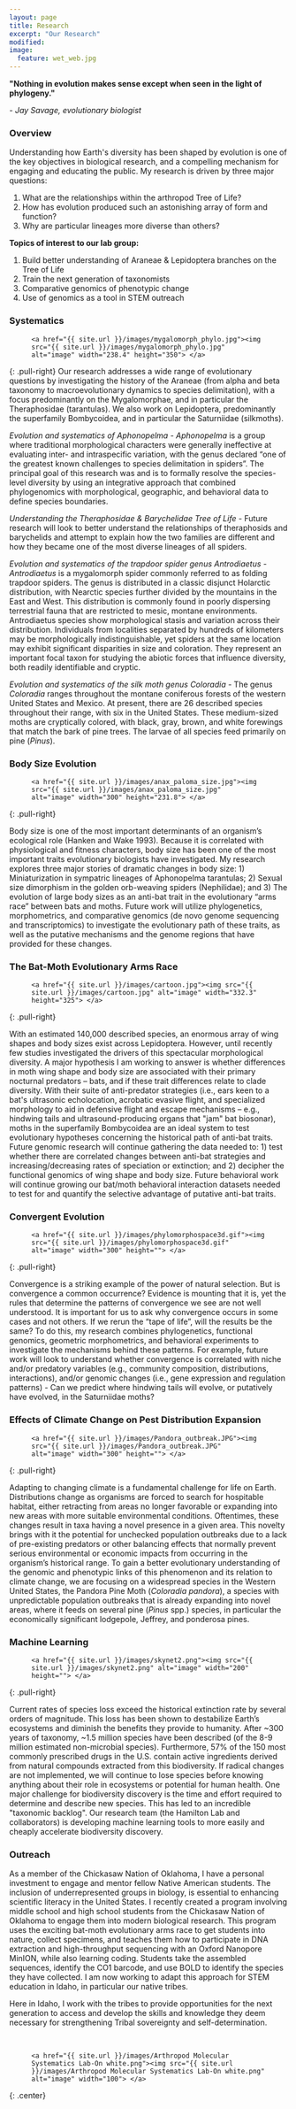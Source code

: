 ```yaml
---
layout: page
title: Research
excerpt: "Our Research"
modified: 
image:
  feature: wet_web.jpg
---
```


**"Nothing in evolution makes sense except when seen in the light of phylogeny."**

*- Jay Savage, evolutionary biologist*
<br>

### Overview
Understanding how Earth's diversity has been shaped by evolution is one of the key objectives in biological research, and a compelling mechanism for engaging and educating the public. My research is driven by three major questions:

1. What are the relationships within the arthropod Tree of Life?
2. How has evolution produced such an astonishing array of form and function?
3. Why are particular lineages more diverse than others?


**Topics of interest to our lab group:**
1. Build better understanding of Araneae & Lepidoptera branches on the Tree of Life 
2. Train the next generation of taxonomists
3. Comparative genomics of phenotypic change
4. Use of genomics as a tool in STEM outreach


### Systematics
<figure>

	<a href="{{ site.url }}/images/mygalomorph_phylo.jpg"><img src="{{ site.url }}/images/mygalomorph_phylo.jpg" alt="image" width="238.4" height="350"> </a>

</figure>
{: .pull-right}
Our research addresses a wide range of evolutionary questions by investigating the history of the Araneae (from alpha and beta taxonomy to macroevolutionary dynamics to species delimitation), with a focus predominantly on the Mygalomorphae, and in particular the Theraphosidae (tarantulas). We also work on Lepidoptera, predominantly the superfamily Bombycoidea, and in particular the Saturniidae (silkmoths).

*Evolution and systematics of Aphonopelma -* *Aphonopelma* is a group where traditional morphological characters were generally ineffective at evaluating inter- and intraspecific variation, with the genus declared “one of the greatest known challenges to species delimitation in spiders”. The principal goal of this research was and is to formally resolve the species-level diversity by using an integrative approach that combined phylogenomics with morphological, geographic, and behavioral data to define species boundaries.

*Understanding the Theraphosidae & Barychelidae Tree of Life -* Future research will look to better understand the relationships of theraphosids and barychelids and attempt to explain how the two families are different and how they became one of the most diverse lineages of all spiders.

*Evolution and systematics of the trapdoor spider genus Antrodiaetus -* *Antrodiaetus* is a mygalomorph spider commonly referred to as folding trapdoor spiders. The genus is distributed in a classic disjunct Holarctic distribution, with Nearctic species further divided by the mountains in the East and West. This distribution is commonly found in poorly dispersing terrestrial fauna that are restricted to mesic, montane environments. Antrodiaetus species show morphological stasis and variation across their distribution. Individuals from localities separated by hundreds of kilometers may be morphologically indistinguishable, yet spiders at the same location may exhibit significant disparities in size and coloration. They represent an important focal taxon for studying the abiotic forces that influence diversity, both readily identifiable and cryptic.

*Evolution and systematics of the silk moth genus Coloradia -* The genus *Coloradia* ranges throughout the montane coniferous forests of the western United States and Mexico. At present, there are 26 described species throughout their range, with six in the United States. These medium-sized moths are cryptically colored, with black, gray, brown, and white forewings that match the bark of pine trees. The larvae of all species feed primarily on pine (*Pinus*).


### Body Size Evolution

<figure>

	<a href="{{ site.url }}/images/anax_paloma_size.jpg"><img src="{{ site.url }}/images/anax_paloma_size.jpg" alt="image" width="300" height="231.8"> </a>

</figure>
{: .pull-right}

Body size is one of the most important determinants of an organism’s ecological role (Hanken and Wake 1993). Because it is correlated with physiological and fitness characters, body size has been one of the most important traits evolutionary biologists have investigated. My research explores three major stories of dramatic changes in body size:  1) Miniaturization in sympatric lineages of Aphonopelma tarantulas; 2) Sexual size dimorphism in the golden orb-weaving spiders (Nephilidae); and 3) The evolution of large body sizes as an anti-bat trait in the evolutionary “arms race” between bats and moths. Future work will utilize phylogenetics, morphometrics, and comparative genomics (de novo genome sequencing and transcriptomics) to investigate the evolutionary path of these traits, as well as the putative mechanisms and the genome regions that have provided for these changes.


### The Bat-Moth Evolutionary Arms Race

<figure>

	<a href="{{ site.url }}/images/cartoon.jpg"><img src="{{ site.url }}/images/cartoon.jpg" alt="image" width="332.3" height="325"> </a>

</figure>
{: .pull-right}

With an estimated 140,000 described species, an enormous array of wing shapes and body sizes exist across Lepidoptera. However, until recently few studies investigated the drivers of this spectacular morphological diversity. A major hypothesis I am working to answer is whether differences in moth wing shape and body size are associated with their primary nocturnal predators – bats, and if these trait differences relate to clade diversity. With their suite of anti-predator strategies (i.e., ears keen to a bat's ultrasonic echolocation, acrobatic evasive flight, and specialized morphology to aid in defensive flight and escape mechanisms – e.g., hindwing tails and ultrasound-producing organs that "jam" bat biosonar), moths in the superfamily Bombycoidea are an ideal system to test evolutionary hypotheses concerning the historical path of anti-bat traits.
Future genomic research will continue gathering the data needed to: 1) test whether there are correlated changes between anti-bat strategies and increasing/decreasing rates of speciation or extinction; and 2) decipher the functional genomics of wing shape and body size. Future behavioral work will continue growing our bat/moth behavioral interaction datasets needed to test for and quantify the selective advantage of putative anti-bat traits.


### Convergent Evolution

<figure>

	<a href="{{ site.url }}/images/phylomorphospace3d.gif"><img src="{{ site.url }}/images/phylomorphospace3d.gif" alt="image" width="300" height=""> </a>

</figure>
{: .pull-right}

Convergence is a striking example of the power of natural selection. But is convergence a common occurrence? Evidence is mounting that it is, yet the rules that determine the patterns of convergence we see are not well understood. It is important for us to ask why convergence occurs in some cases and not others. If we rerun the “tape of life”, will the results be the same?
To do this, my research combines phylogenetics, functional genomics, geometric morphometrics, and behavioral experiments to investigate the mechanisms behind these patterns. For example, future work will look to understand whether convergence is correlated with niche and/or predatory variables (e.g., community composition, distributions, interactions), and/or genomic changes (i.e., gene expression and regulation patterns) - Can we predict where hindwing tails will evolve, or putatively have evolved, in the Saturniidae moths?


### Effects of Climate Change on Pest Distribution Expansion

<figure>

	<a href="{{ site.url }}/images/Pandora_outbreak.JPG"><img src="{{ site.url }}/images/Pandora_outbreak.JPG" alt="image" width="300" height=""> </a>

</figure>
{: .pull-right}

Adapting to changing climate is a fundamental challenge for life on Earth. Distributions change as organisms are forced to search for hospitable habitat, either retracting from areas no longer favorable or expanding into new areas with more suitable environmental conditions. Oftentimes, these changes result in taxa having a novel presence in a given area. This novelty brings with it the potential for unchecked population outbreaks due to a lack of pre-existing predators or other balancing effects that normally prevent serious environmental or economic impacts from occurring in the organism’s historical range. To gain a better evolutionary understanding of the genomic and phenotypic links of this phenomenon and its relation to climate change, we are focusing on a widespread species in the Western United States, the Pandora Pine Moth (*Coloradia pandora*), a species with unpredictable population outbreaks that is already expanding into novel areas, where it feeds on several pine (*Pinus* spp.) species, in particular the economically significant lodgepole, Jeffrey, and ponderosa pines.


### Machine Learning

<figure>

	<a href="{{ site.url }}/images/skynet2.png"><img src="{{ site.url }}/images/skynet2.png" alt="image" width="200" height=""> </a>

</figure>
{: .pull-right}

Current rates of species loss exceed the historical extinction rate by several orders of magnitude. This loss has been shown to destabilize Earth’s ecosystems and diminish the benefits they provide to humanity. After ~300 years of taxonomy, ~1.5 million species have been described (of the 8-9 million estimated non-microbial species). Furthermore, 57% of the 150 most commonly prescribed drugs in the U.S. contain active ingredients derived from natural compounds extracted from this biodiversity. If radical changes are not implemented, we will continue to lose species before knowing anything about their role in ecosystems or potential for human health.
One major challenge for biodiversity discovery is the time and effort required to determine and describe new species. This has led to an incredible "taxonomic backlog". Our research team (the Hamilton Lab and collaborators) is developing machine learning tools to more easily and cheaply accelerate biodiversity discovery.


### Outreach

As a member of the Chickasaw Nation of Oklahoma, I have a personal investment to engage and mentor fellow Native American students. The inclusion of underrepresented groups in biology, is essential to enhancing scientific literacy in the United States. I recently created a program involving middle school and high school students from the Chickasaw Nation of Oklahoma to engage them into modern biological research. This program uses the exciting bat-moth evolutionary arms race to get students into nature, collect specimens, and teaches them how to participate in DNA extraction and high-throughput sequencing with an Oxford Nanopore MinION, while also learning coding. Students take the assembled sequences, identify the CO1 barcode, and use BOLD to identify the species they have collected. I am now working to adapt this approach for STEM education in Idaho, in particular our native tribes.

Here in Idaho, I work with the tribes to provide opportunities for the next generation to access and develop the skills and knowledge they deem necessary for strengthening Tribal sovereignty and self-determination.

<br>

<figure>

	<a href="{{ site.url }}/images/Arthropod Molecular Systematics Lab-On white.png"><img src="{{ site.url }}/images/Arthropod Molecular Systematics Lab-On white.png" alt="image" width="100"> </a>

</figure>
{: .center}

